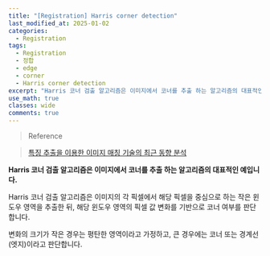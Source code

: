 ```yaml
---
title: "[Registration] Harris corner detection"
last_modified_at: 2025-01-02
categories:
  - Registration
tags:
  - Registration
  - 정합
  - edge
  - corner
  - Harris corner detection
excerpt: "Harris 코너 검출 알고리즘은 이미지에서 코너를 추출 하는 알고리즘의 대표적인 예입니다."
use_math: true
classes: wide
comments: true
---
```


> Reference

> [특징 추출을 이용한 이미지 매칭 기술의 최근 동향 분석](https://ksbe-jbe.org/xml/37415/37415.pdf)

**Harris 코너 검출 알고리즘은 이미지에서 코너를 추출 하는 알고리즘의 대표적인 예입니다.**

Harris 코너 검출 알고리즘은 이미지의 각 픽셀에서 해당 픽셀을 중심으로 하는 작은 윈도우 영역을 추출한 뒤, 해당 윈도우 영역의 픽셀 값 변화를 기반으로 코너 여부를 판단합니다. 

변화의 크기가 작은 경우는 평탄한 영역이라고 가정하고, 큰 경우에는 코너 또는 경계선(엣지)이라고 판단합니다.

